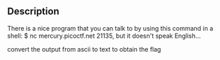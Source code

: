## Description
There is a nice program that you can talk to by using this command in a shell: $ nc mercury.picoctf.net 21135, but it doesn't speak English...

convert the output from ascii to text to obtain the flag